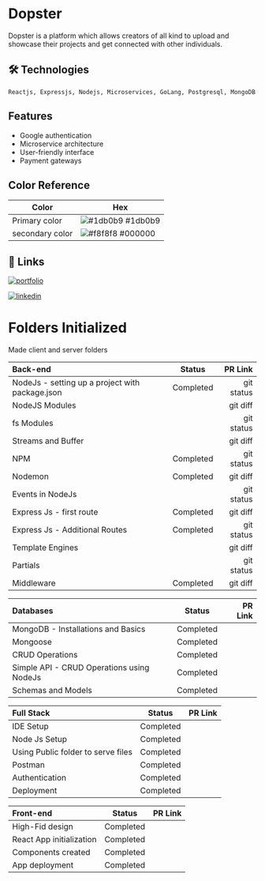 # Dopster

Dopster is a platform which allows creators of all kind to upload and showcase their projects and get connected with other individuals.

## 🛠 Technologies

    Reactjs, Expressjs, Nodejs, Microservices, GoLang, Postgresql, MongoDB

## Features

- Google authentication
- Microservice architecture
- User-friendly interface
- Payment gateways

## Color Reference

| Color           | Hex                                                              |
| --------------- | ---------------------------------------------------------------- |
| Primary color   | ![#1db0b9](https://via.placeholder.com/10/1db0b9?text=+) #1db0b9 |
| secondary color | ![#f8f8f8](https://via.placeholder.com/10/000000?text=+) #000000 |

## 🔗 Links

[![portfolio](https://img.shields.io/badge/my_portfolio-000?style=for-the-badge&logo=ko-fi&logoColor=white)](http://ayushkumar2808.netlify.app)

[![linkedin](https://img.shields.io/badge/linkedin-0A66C2?style=for-the-badge&logo=linkedin&logoColor=white)](https://www.linkedin.com/in/ayush-kumar-685119253/)

# Folders Initialized

Made client and server folders

| Back-end                                        |  Status   |    PR Link |
| :---------------------------------------------- | :-------: | ---------: |
| NodeJs - setting up a project with package.json | Completed | git status |
| NodeJS Modules                                  |           |   git diff |
| fs Modules                                      |           | git status |
| Streams and Buffer                              |           |   git diff |
| NPM                                             | Completed | git status |
| Nodemon                                         | Completed |   git diff |
| Events in NodeJs                                |           | git status |
| Express Js - first route                        | Completed |   git diff |
| Express Js - Additional Routes                  | Completed | git status |
| Template Engines                                |           |   git diff |
| Partials                                        |           | git status |
| Middleware                                      | Completed |   git diff |

| Databases                                 |  Status   | PR Link |
| :---------------------------------------- | :-------: | ------: |
| MongoDB - Installations and Basics        | Completed |         |
| Mongoose                                  | Completed |         |
| CRUD Operations                           | Completed |         |
| Simple API - CRUD Operations using NodeJs | Completed |         |
| Schemas and Models                        | Completed |         |

| Full Stack                         |  Status   | PR Link |
| :--------------------------------- | :-------: | ------: |
| IDE Setup                          | Completed |         |
| Node Js Setup                      | Completed |         |
| Using Public folder to serve files | Completed |         |
| Postman                            | Completed |         |
| Authentication                     | Completed |         |
| Deployment                         | Completed |         |

| Front-end                |  Status   | PR Link |
| :----------------------- | :-------: | ------: |
| High-Fid design          | Completed |         |
| React App initialization | Completed |         |
| Components created       | Completed |         |
| App deployment           | Completed |         |

